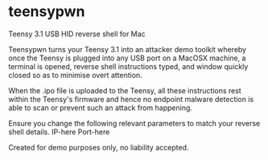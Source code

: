 # teensypwn
Teensy 3.1 USB HID reverse shell for Mac

Teensypwn turns your Teensy 3.1 into an attacker demo toolkit whereby once the Teensy is plugged into any USB port on a MacOSX machine, 
a terminal is opened, reverse shell instructions typed, and window quickly closed so as to minimise overt attention.

When the .ipo file is uploaded to the Teensy, all these instructions rest within the Teensy's firmware and hence no endpoint malware detection 
is able to scan or prevent such an attack from happening.

Ensure you change the following relevant parameters to match your reverse shell details.
IP-here
Port-here


Created for demo purposes only, no liability accepted.

